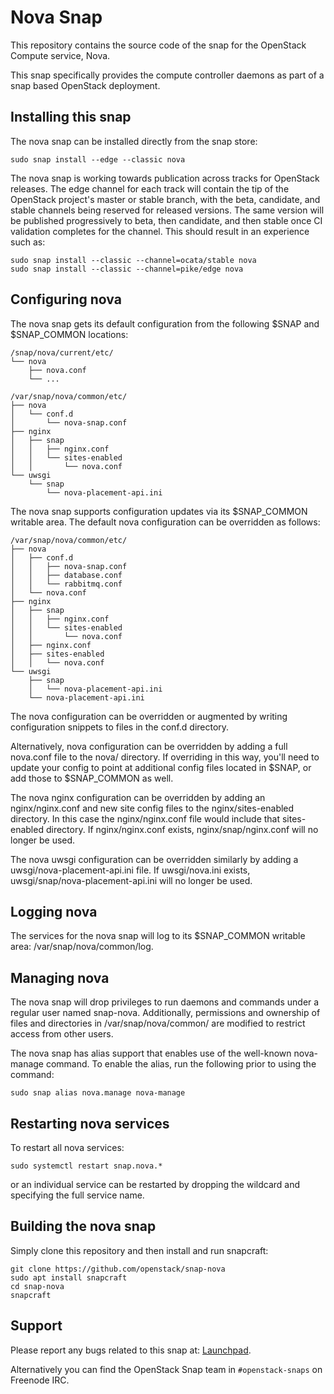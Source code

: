 # Nova Snap

This repository contains the source code of the snap for the OpenStack Compute
service, Nova.

This snap specifically provides the compute controller daemons as part of a
snap based OpenStack deployment.

## Installing this snap

The nova snap can be installed directly from the snap store:

    sudo snap install --edge --classic nova

The nova snap is working towards publication across tracks for
OpenStack releases. The edge channel for each track will contain the tip
of the OpenStack project's master or stable branch, with the beta, candidate,
and stable channels being reserved for released versions. The same version
will be published progressively to beta, then candidate, and then stable once
CI validation completes for the channel. This should result in an experience
such as:

    sudo snap install --classic --channel=ocata/stable nova
    sudo snap install --classic --channel=pike/edge nova

## Configuring nova

The nova snap gets its default configuration from the following $SNAP
and $SNAP_COMMON locations:

    /snap/nova/current/etc/
    └── nova
        ├── nova.conf
        └── ...

    /var/snap/nova/common/etc/
    ├── nova
    │   └── conf.d
    │       └── nova-snap.conf
    ├── nginx
    │   ├── snap
    │   │   ├── nginx.conf
    │   │   └── sites-enabled
    │   │       └── nova.conf
    └── uwsgi
        └── snap
            └── nova-placement-api.ini

The nova snap supports configuration updates via its $SNAP_COMMON writable
area. The default nova configuration can be overridden as follows:

    /var/snap/nova/common/etc/
    ├── nova
    │   ├── conf.d
    │   │   ├── nova-snap.conf
    │   │   ├── database.conf
    │   │   └── rabbitmq.conf
    │   └── nova.conf
    ├── nginx
    │   ├── snap
    │   │   ├── nginx.conf
    │   │   └── sites-enabled
    │   │       └── nova.conf
    │   ├── nginx.conf
    │   ├── sites-enabled
    │   │   └── nova.conf
    └── uwsgi
        ├── snap
        │   └── nova-placement-api.ini
        └── nova-placement-api.ini

The nova configuration can be overridden or augmented by writing
configuration snippets to files in the conf.d directory.

Alternatively, nova configuration can be overridden by adding a full nova.conf
file to the nova/ directory. If overriding in this way, you'll need to update
your config to point at additional config files located in $SNAP, or add those
to $SNAP_COMMON as well.

The nova nginx configuration can be overridden by adding an nginx/nginx.conf
and new site config files to the nginx/sites-enabled directory. In this case the
nginx/nginx.conf file would include that sites-enabled directory. If
nginx/nginx.conf exists, nginx/snap/nginx.conf will no longer be used.

The nova uwsgi configuration can be overridden similarly by adding a
uwsgi/nova-placement-api.ini file. If uwsgi/nova.ini exists,
uwsgi/snap/nova-placement-api.ini will no longer be used.

## Logging nova

The services for the nova snap will log to its $SNAP_COMMON writable area:
/var/snap/nova/common/log.

## Managing nova

The nova snap will drop privileges to run daemons and commands under
a regular user named snap-nova. Additionally, permissions and ownership
of files and directories in /var/snap/nova/common/ are modified to
restrict access from other users.

The nova snap has alias support that enables use of the well-known
nova-manage command. To enable the alias, run the following prior to
using the command:

    sudo snap alias nova.manage nova-manage

## Restarting nova services

To restart all nova services:

    sudo systemctl restart snap.nova.*

or an individual service can be restarted by dropping the wildcard and
specifying the full service name.

## Building the nova snap

Simply clone this repository and then install and run snapcraft:

    git clone https://github.com/openstack/snap-nova
    sudo apt install snapcraft
    cd snap-nova
    snapcraft

## Support

Please report any bugs related to this snap at:
[Launchpad](https://bugs.launchpad.net/snap-nova/+filebug).

Alternatively you can find the OpenStack Snap team in `#openstack-snaps` on
Freenode IRC.
